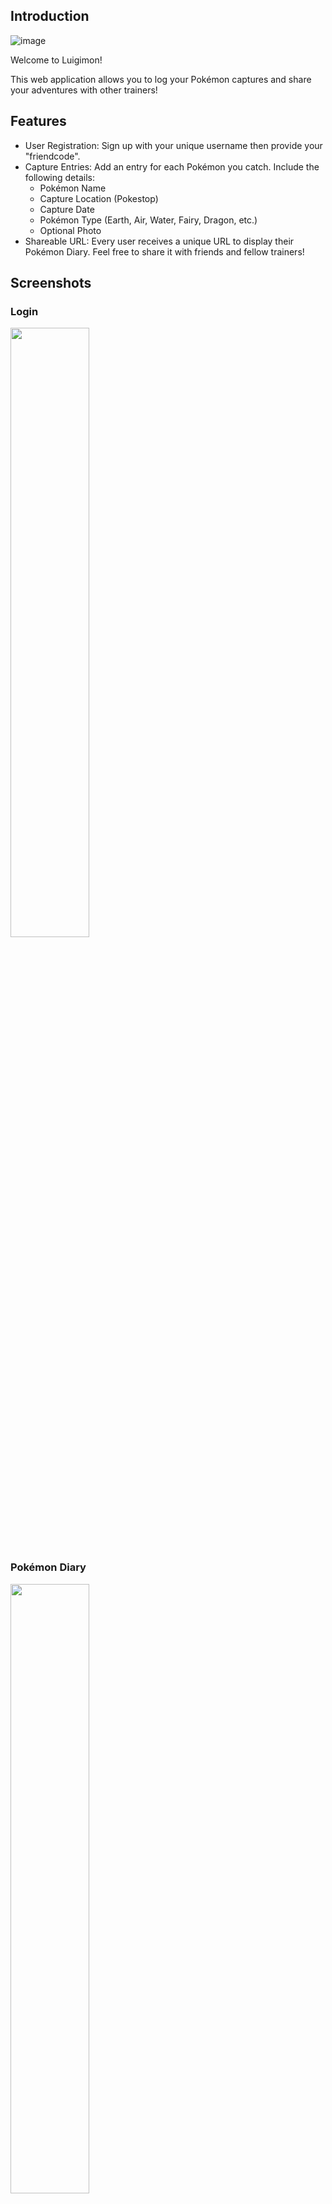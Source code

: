 ## Introduction
![image](https://github.com/JiGzSaw01/luigimon/assets/62275751/71e01cbe-7257-4c4c-8cef-096a90fa83b7)

Welcome to Luigimon!

This web application allows you to log your Pokémon captures and share your adventures with other trainers!

## Features
- User Registration: Sign up with your unique username then provide your "friendcode".
- Capture Entries: Add an entry for each Pokémon you catch. Include the following details:
  - Pokémon Name
  - Capture Location (Pokestop)
  - Capture Date
  - Pokémon Type (Earth, Air, Water, Fairy, Dragon, etc.)
  - Optional Photo
- Shareable URL: Every user receives a unique URL to display their Pokémon Diary. Feel free to share it with friends and fellow trainers!
  
## Screenshots
### Login
<img src="https://github.com/JiGzSaw01/luigimon/assets/62275751/49701ce3-8914-4cd6-81f8-bc78f6053cfd" width="50%" height="50%"/>

### Pokémon Diary
<img src="https://github.com/JiGzSaw01/luigimon/assets/62275751/786b7d3a-dd84-4c14-81b4-6befe211eb3b" width="50%" height="50%"/>

## Installation 

- Install DDEV by running the following commands:
  - `sudo apt-get update && sudo apt-get install -y curl`

  - `sudo install -m 0755 -d /etc/apt/keyrings`

  - `curl -fsSL https://pkg.ddev.com/apt/gpg.key | gpg --dearmor | sudo tee /etc/apt/keyrings/ddev.gpg > /dev/null`

  - `echo "deb [signed-by[=/etc/apt/keyrings/ddev.gpg] https://pkg.ddev.com/apt/ * *" | sudo tee /etc/apt/sources.list.d/ddev.list >/dev/null`

  - `sudo apt-get update && sudo apt-get install -y ddev`

- If you can run `ddev debug dockercheck` and there are no errors, then you're ready to install Drupal.
- Next, start the DDEV container. Run command `ddev start`.
- Then, install composer by running `ddev composer install`.
- Finally, launch your Drupal site with `ddev launch`.

## Importing Configuration
- After the successful Drupal setup, update Drupal's configuration and match the contents of the config directory. Run `ddev drush cim -y`.

## Importing Database
- Run `ddev exec --service db mysql db < db.sql` to import database.
